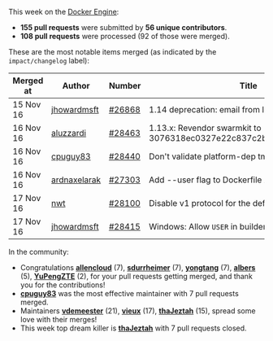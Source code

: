 This week on the [Docker Engine](https://github.com/docker/docker):

  - **155 pull requests** were submitted by **56 unique contributors**.
  - **108 pull requests** were processed (92 of those were merged).

These are the most notable items merged (as indicated by the `impact/changelog` label):

  Merged at | Author                                  | Number                                                 | Title
  ----------|-----------------------------------------|--------------------------------------------------------|--------------------------------------------------------------
  15 Nov 16 | [jhowardmsft](https://github.com/jhowardmsft) | [#26868](https://github.com/docker/docker/issues/26868) | 1.14 deprecation: email from login
  16 Nov 16 | [aluzzardi](https://github.com/aluzzardi) | [#28463](https://github.com/docker/docker/issues/28463) | 1.13.x: Revendor swarmkit to 3076318ec0327e22c837c2bfdfacea08124dc755
  16 Nov 16 | [cpuguy83](https://github.com/cpuguy83) | [#28440](https://github.com/docker/docker/issues/28440) | Don&#39;t validate platform-dep tmpfs opts on client
  16 Nov 16 | [ardnaxelarak](https://github.com/ardnaxelarak) | [#27303](https://github.com/docker/docker/issues/27303) | Add --user flag to Dockerfile ADD and COPY
  17 Nov 16 | [nwt](https://github.com/nwt) | [#28100](https://github.com/docker/docker/issues/28100) | Disable v1 protocol for the default registry
  17 Nov 16 | [jhowardmsft](https://github.com/jhowardmsft) | [#28415](https://github.com/docker/docker/issues/28415) | Windows: Allow `USER` in builder

In the community:

  - Congratulations **[allencloud](https://github.com/allencloud)** (7), **[sdurrheimer](https://github.com/sdurrheimer)** (7), **[yongtang](https://github.com/yongtang)** (7), **[albers](https://github.com/albers)** (5), **[YuPengZTE](https://github.com/YuPengZTE)** (2), for your pull requests getting merged, and thank you for the contributions!
  - **[cpuguy83](https://github.com/cpuguy83)** was the most effective maintainer with 7 pull requests merged.
  - Maintainers **[vdemeester](https://github.com/vdemeester)** (21), **[vieux](https://github.com/vieux)** (17), **[thaJeztah](https://github.com/thaJeztah)** (15), spread some love with their merges!
  - This week top dream killer is **[thaJeztah](https://github.com/thaJeztah)** with 7 pull requests closed.

